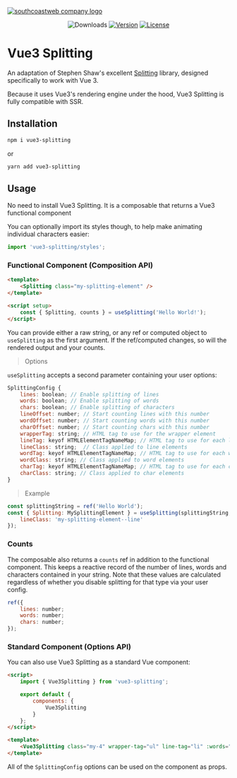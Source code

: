 <a href="https://southcoastweb.co.uk" target="_blank" alt="Link to southcoastweb's website">
    <picture>
      <source media="(prefers-color-scheme: dark)" srcset="https://southcoastweb.co.uk/images/new-scw-logo-dark.svg">
      <source media="(prefers-color-scheme: light)" srcset="https://southcoastweb.co.uk/images/new-scw-logo.svg">
      <img alt="southcoastweb company logo" src="https://southcoastweb.co.uk/images/new-scw-logo.svg">
    </picture>
</a>

<p align="center">
  <img src="https://img.shields.io/npm/dm/vue3-splitting.svg" alt="Downloads"></a>
  <a href="https://www.npmjs.com/package/vue3-splitting"><img src="https://img.shields.io/npm/v/vue3-splitting.svg" alt="Version"></a>
  <a href="https://github.com/craigrileyuk/vue3-splitting/blob/main/LICENSE"><img src="https://img.shields.io/npm/l/vue3-splitting.svg" alt="License"></a>
</p>

# Vue3 Splitting

An adaptation of Stephen Shaw's excellent <a href="https://splitting.js.org/" alt="Go to the original Splitting website" target="_blank">Splitting</a> library, designed specifically to work with Vue 3.

Because it uses Vue3's rendering engine under the hood, Vue3 Splitting is fully compatible with SSR.

## Installation

```sh
npm i vue3-splitting
```

or

```sh
yarn add vue3-splitting
```

## Usage

No need to install Vue3 Splitting. It is a composable that returns a Vue3 functional component

You can optionally import its styles though, to help make animating individual characters easier:

```js
import 'vue3-splitting/styles';
```

### **Functional Component (Composition API)**

```html
<template>
	<Splitting class="my-splitting-element" />
</template>

<script setup>
	const { Splitting, counts } = useSplitting('Hello World!');
</script>
```

You can provide either a raw string, or any ref or computed object to `useSplitting` as the first argument. If the ref/computed changes, so will the rendered output and your counts.

> Options

`useSplitting` accepts a second parameter containing your user options:

```js
SplittingConfig {
	lines: boolean; // Enable splitting of lines
	words: boolean; // Enable splitting of words
	chars: boolean; // Enable splitting of characters
	lineOffset: number; // Start counting lines with this number
	wordOffset: number; // Start counting words with this number
	charOffset: number; // Start counting chars with this number
	wrapperTag: string; // HTML tag to use for the wrapper element
	lineTag: keyof HTMLElementTagNameMap; // HTML tag to use for each line element
	lineClass: string;  // Class applied to line elements
	wordTag: keyof HTMLElementTagNameMap; // HTML tag to use for each word element
	wordClass: string; // Class applied to word elements
	charTag: keyof HTMLElementTagNameMap; // HTML tag to use for each char element
	charClass: string; // Class applied to char elements
}
```

> Example

```js
const splittingString = ref('Hello World');
const { Splitting: MySplittingElement } = useSplitting(splittingString, {
	lineClass: 'my-splitting-element--line'
});
```

### Counts

The composable also returns a `counts` ref in addition to the functional component. This keeps a reactive record of the number of lines, words and characters contained in your string. Note that these values are calculated regardless of whether you disable splitting for that type via your user config.

```js
ref({
	lines: number;
	words: number;
	chars: number;
});
```

### **Standard Component (Options API)**

You can also use Vue3 Splitting as a standard Vue component:

```html
<script>
	import { Vue3Splitting } from 'vue3-splitting';

	export default {
		components: {
			Vue3Splitting
		}
	};
</script>

<template>
	<Vue3Splitting class="my-4" wrapper-tag="ul" line-tag="li" :words="false">Hello World!</Vue3Splitting>
</template>
```

All of the `SplittingConfig` options can be used on the component as props.
